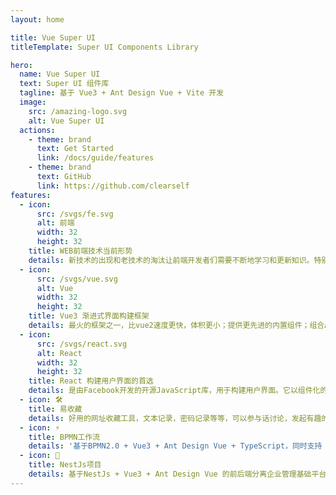```yaml
---
layout: home

title: Vue Super UI
titleTemplate: Super UI Components Library

hero:
  name: Vue Super UI
  text: Super UI 组件库
  tagline: 基于 Vue3 + Ant Design Vue + Vite 开发
  image:
    src: /amazing-logo.svg
    alt: Vue Super UI
  actions:
    - theme: brand
      text: Get Started
      link: /docs/guide/features
    - theme: brand
      text: GitHub
      link: https://github.com/clearself
features:
  - icon:
      src: /svgs/fe.svg
      alt: 前端
      width: 32
      height: 32
    title: WEB前端技术当前形势
    details: 新技术的出现和老技术的淘汰让前端开发者们需要不断地学习和更新知识。特别是在经济不好的情况下，是否掌握新的技术很大程度决定着你是否被淘汰。
  - icon:
      src: /svgs/vue.svg
      alt: Vue
      width: 32
      height: 32
    title: Vue3 渐进式界面构建框架
    details: 最火的框架之一，比vue2速度更快，体积更小；提供更先进的内置组件；组合API，更好的组合逻辑，更接近js，按需加载，越来越多公司开始使用vue3。
  - icon:
      src: /svgs/react.svg
      alt: React
      width: 32
      height: 32
    title: React 构建用户界面的首选
    details: 是由Facebook开发的开源JavaScript库，用于构建用户界面。它以组件化的思想为基础，将用户界面划分为多个可重用的组件。这使得开发者可以将复杂的UI拆分为简单的部分，便于开发和维护。
  - icon: 🛠️
    title: 易收藏
    details: 好用的网址收藏工具，文本记录，密码记录等等，可以参与话讨论，发起有趣的话题供大家讨论，也可以对别人的话题进行点赞、评论、发送表情等。
  - icon: ⚡️
    title: BPMN工作流
    details: '基于BPMN2.0 + Vue3 + Ant Design Vue + TypeScript，同时支持 camunda、flowable、activitiy可自定义设置，完善度高。'
  - icon: 🚀
    title: NestJs项目
    details: 基于NestJs + Vue3 + Ant Design Vue 的前后端分离企业管理基础平台，含登录、系统设置：用户管理、角色管理、菜单管理、部门管理等基础功能，三种布局切换，定制化主题设置及国际化等。
---
```


<script setup>
// import GithubChart from './components/GithubChart.vue'
import SitePv from './components/SitePv.vue'
</script>

<!-- <GithubChart /> -->

<SitePv />

